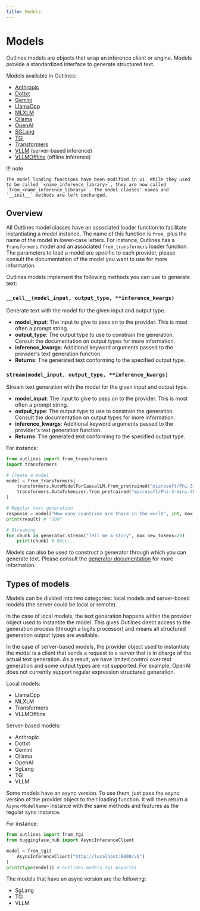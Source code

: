 ```yaml
---
title: Models
---
```


# Models

Outlines models are objects that wrap an inference client or engine. Models provide a standardized interface to generate structured text.

Models available in Outlines:
- [Anthropic](../../models/anthropic)
- [Dottxt](../../models/dottxt)
- [Gemini](../../models/gemini)
- [LlamaCpp](../../models/llamacpp)
- [MLXLM](../../models/mlxlm)
- [Ollama](../../models/ollama)
- [OpenAI](../../models/openai)
- [SGLang](../../models/sglang)
- [TGI](../../models/tgi)
- [Transformers](../../models/transformers)
- [VLLM](../../models/vllm) (server-based inference)
- [VLLMOffline](../../models/vllm_offline) (offline inference)

!!! note

    The model loading functions have been modified in v1. While they used to be called `<name_inference_library>`, they are now called `from_<name_inference_library>`. The model classes' names and `__init__` methods are left unchanged.

## Overview

All Outlines model classes have an associated loader function to facilitate instantiating a model instance. The name of this function is `from_` plus the name of the model in lower-case letters. For instance, Outlines has a `Transformers` model and an associated `from_transformers` loader function. The parameters to load a model are specific to each provider, please consult the documentation of the model you want to use for more information.

Outlines models implement the following methods you can use to generate text:

### `__call__(model_input, output_type, **inference_kwargs)`

Generate text with the model for the given input and output type.

- **model_input**: The input to give to pass on to the provider. This is most often a prompt string.
- **output_type**: The output type to use to constrain the generation. Consult the documentation on output types for more information.
- **inference_kwargs**: Additional keyword arguments passed to the provider's text generation function.
- **Returns**: The generated text conforming to the specified output type.

### `stream(model_input, output_type, **inference_kwargs)`

Stream text generation with the model for the given input and output type.

- **model_input**: The input to give to pass on to the provider. This is most often a prompt string.
- **output_type**: The output type to use to constrain the generation. Consult the documentation on output types for more information.
- **inference_kwargs**: Additional keyword arguments passed to the provider's text generation function.
- **Returns**: The generated text conforming to the specified output type.

For instance:

```python
from outlines import from_transformers
import transformers

# Create a model
model = from_transformers(
    transformers.AutoModelForCausalLM.from_pretrained("microsoft/Phi-3-mini-4k-instruct"),
    transformers.AutoTokenizer.from_pretrained("microsoft/Phi-3-mini-4k-instruct"),
)

# Regular text generation
response = model("How many countries are there in the world", int, max_new_tokens=20)
print(result) # "200"

# Streaming
for chunk in generator.stream("Tell me a story", max_new_tokens=20):
    print(chunk) # Once...
```

Models can also be used to construct a generator through which you can generate text. Please consult the [generator documentation](../generator) for more information.

## Types of models

Models can be divided into two categories: local models and server-based models (the server could be local or remote).

In the case of local models, the text generation happens within the provider object used to instantite the model. This gives Outlines direct access to the generation process (through a logits processor) and means all structured generation output types are available.

In the case of server-based models, the provider object used to instantiate the model is a client that sends a request to a server that is in charge of the actual text generation. As a result, we have limited control over text generation and some output types are not supported. For example, OpenAI does not currently support regular expression structured generation.

Local models:
- LlamaCpp
- MLXLM
- Transformers
- VLLMOffline

Server-based models:
- Anthropic
- Dottxt
- Gemini
- Ollama
- OpenAI
- SgLang
- TGI
- VLLM

Some models have an async version. To use them, just pass the async version of the provider object to their loading function. It will then return a `Async<ModelName>` instance with the same methods and features as the regular sync instance.

For instance:

```python
from outlines import from_tgi
from huggingface_hub import AsyncInferenceClient

model = from_tgi(
    AsyncInferenceClient("http://localhost:8000/v1")
)
print(type(model)) # outlines.models.tgi.AsyncTGI
```

The models that have an async version are the following:
- SgLang
- TGI
- VLLM
